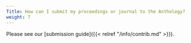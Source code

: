 ```yaml
---
Title: How can I submit my proceedings or journal to the Anthology?
weight: 7
---
```


Please see our [submission guide]({{< relref "/info/contrib.md" >}}).

